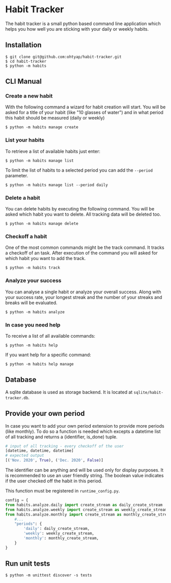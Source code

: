 # Habit Tracker
The habit tracker is a small python based command line application which helps you how 
well you are sticking with your daily or weekly habits.

## Installation
```commandline
$ git clone git@github.com:ohtyap/habit-tracker.git
$ cd habit-tracker
$ python -m habits
```

## CLI Manual

### Create a new habit
With the following command a wizard for habit creation will start. You will be asked for a title
of your habit (like "10 glasses of water") and in what period this habit should be measured (daily 
or weekly)
```commandline
$ python -m habits manage create
```

### List your habits
To retrieve a list of available habits just enter:
```commandline
$ python -m habits manage list
```
To limit the list of habits to a selected period you can add the `--period` parameter.
```commandline
$ python -m habits manage list --period daily
```

### Delete a habit
You can delete habits by executing the following command. You will be asked which habit you 
want to delete. All tracking data will be deleted too.
```commandline
$ python -m habits manage delete
```

### Checkoff a habit
One of the most common commands might be the track command. It tracks a checkoff of an task. After 
execution of the command you will asked for which habit you want to add the track.
```commandline
$ python -m habits track
```

### Analyze your success
You can analyse a single habit or analyze your overall success. Along with your success rate, your longest
streak and  the number of your streaks and breaks will be evaluated.
```commandline
$ python -m habits analyze
```

### In case you need help
To receive a list of all available commands:
```commandline
$ python -m habits help
```
If you want help for a specific command:
```commandline
$ python -m habits help manage
```

## Database
A sqlite database is used as storage backend. It is located at `sqlite/habit-tracker.db`.

## Provide your own period
In case you want to add your own period extension to provide more periods (like monthly). To do so 
a function is needed which excepts a datetime list of all tracking and returns a (identifier, is_done)
tuple.
```python
# input of all tracking - every checkoff of the user
[datetime, datetime, datetime]
# expected output
[('Nov. 2020', True), ('Dec. 2020', False)]
```
The identifier can be anything and will be used only for display purposes. It is recommended to use an
user friendly string. The boolean value indicates if the user checked off the habit in this period.

This function must be registered in `runtime_config.py`. 
```python
config = {
from habits.analyze.daily import create_stream as daily_create_stream
from habits.analyze.weekly import create_stream as weekly_create_stream
from habits.analyze.monthly import create_stream as monthly_create_stream
    #...
    "periods": {
        'daily': daily_create_stream,
        'weekly': weekly_create_stream,
        'monthly': monthly_create_stream,
    }
}
```

## Run unit tests
```commandline
$ python -m unittest discover -s tests
```